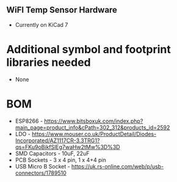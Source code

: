 WiFI Temp Sensor Hardware
-------------------------

* Currently on KiCad 7

# Additional symbol and footprint libraries needed

* None

# BOM

* ESP8266 - https://www.bitsboxuk.com/index.php?main_page=product_info&cPath=302_312&products_id=2592
* LDO - https://www.mouser.co.uk/ProductDetail/Diodes-Incorporated/AZ1117CR-3.3TRG1?qs=FKu9oBikfSlEg7waHw2tMw%3D%3D
* SMD Capacitors - 10uF, 22uF
* PCB Sockets - 3 x 4 pin, 1 x 4+4 pin
* USB Micro B Socket - https://uk.rs-online.com/web/p/usb-connectors/1789510
